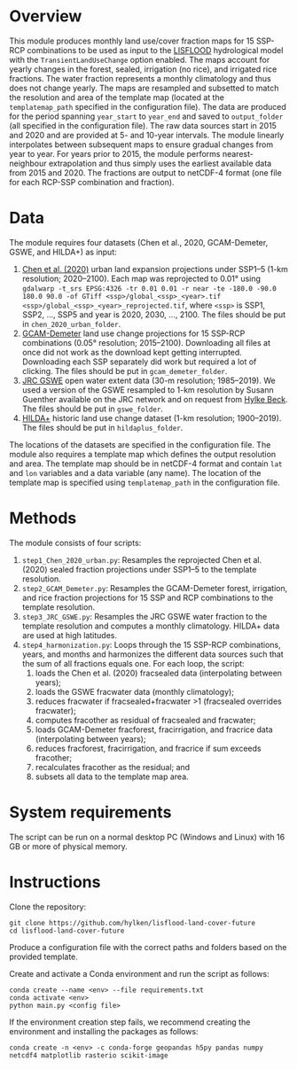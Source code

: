 ﻿# Overview

This module produces monthly land use/cover fraction maps for 15 SSP-RCP combinations to be used as input to the [LISFLOOD](https://github.com/ec-jrc/lisflood-code) hydrological model with the `TransientLandUseChange` option enabled. The maps account for yearly changes in the forest, sealed, irrigation (no rice), and irrigated rice fractions. The water fraction represents a monthly climatology and thus does not change yearly. The maps are resampled and subsetted to match the resolution and area of the template map (located at the `templatemap_path` specified in the configuration file). The data are produced for the period spanning `year_start` to `year_end` and saved to `output_folder` (all specified in the configuration file). The raw data sources start in 2015 and 2020 and are provided at 5- and 10-year intervals. The module linearly interpolates between subsequent maps to ensure gradual changes from year to year. For years prior to 2015, the module performs nearest-neighbour extrapolation and thus simply uses the earliest available data from 2015 and 2020. The fractions are output to netCDF-4 format (one file for each RCP-SSP combination and fraction).

# Data

The module requires four datasets (Chen et al., 2020, GCAM-Demeter, GSWE, and HILDA+) as input:
1. [Chen et al. (2020)](https://doi.org/10.1594/PANGAEA.905890) urban land expansion projections under SSP1–5 (1-km resolution; 2020–2100). Each map was reprojected to 0.01° using `gdalwarp -t_srs EPSG:4326 -tr 0.01 0.01 -r near -te -180.0 -90.0 180.0 90.0 -of GTiff <ssp>/global_<ssp>_<year>.tif <ssp>/global_<ssp>_<year>_reprojected.tif`, where `<ssp>` is SSP1, SSP2, ..., SSP5 and year is 2020, 2030, ..., 2100. The files should be put in `chen_2020_urban_folder`.
1. [GCAM-Demeter](https://dx.doi.org/10.25584/data.2020-04.1190/1615771) land use change projections for 15 SSP-RCP combinations (0.05° resolution; 2015–2100). Downloading all files at once did not work as the download kept getting interrupted. Downloading each SSP separately did work but required a lot of clicking. The files should be put in `gcam_demeter_folder`.
1. [JRC GSWE](https://doi.org/10.1038/nature20584) open water extent data (30-m resolution; 1985–2019). We used a version of the GSWE resampled to 1-km resolution by Susann Guenther available on the JRC network and on request from [Hylke Beck](mailto:hylke.beck@gmail.com). The files should be put in `gswe_folder`.
1. [HILDA+](https://doi.org/10.1594/PANGAEA.921846) historic land use change dataset (1-km resolution; 1900–2019). The files should be put in `hildaplus_folder`.

The locations of the datasets are specified in the configuration file. The module also requires a template map which defines the output resolution and area. The template map should be in netCDF-4 format and contain `lat` and `lon` variables and a data variable (any name). The location of the template map is specified using `templatemap_path` in the configuration file.

# Methods

The module consists of four scripts: 
1. `step1_Chen_2020_urban.py`: Resamples the reprojected Chen et al. (2020) sealed fraction projections under SSP1–5 to the template resolution.
1. `step2_GCAM_Demeter.py`: Resamples the GCAM-Demeter forest, irrigation, and rice fraction projections for 15 SSP and RCP combinations to the template resolution.
1. `step3_JRC_GSWE.py`: Resamples the JRC GSWE water fraction to the template resolution and computes a monthly climatology. HILDA+ data are used at high latitudes.
1. `step4_harmonization.py`: Loops through the 15 SSP-RCP combinations, years, and months and harmonizes the different data sources such that the sum of all fractions equals one. For each loop, the script:
	1. loads the Chen et al. (2020) fracsealed data (interpolating between years);
	1. loads the GSWE fracwater data (monthly climatology);
	1. reduces fracwater if fracsealed+fracwater >1 (fracsealed overrides fracwater);
	1. computes fracother as residual of fracsealed and fracwater;
	1. loads GCAM-Demeter fracforest, fracirrigation, and fracrice data (interpolating between years);
	1. reduces fracforest, fracirrigation, and fracrice if sum exceeds fracother;
	1. recalculates fracother as the residual; and
	1. subsets all data to the template map area.	

# System requirements

The script can be run on a normal desktop PC (Windows and Linux) with 16 GB or more of physical memory.

# Instructions

Clone the repository:
```
git clone https://github.com/hylken/lisflood-land-cover-future
cd lisflood-land-cover-future
```
Produce a configuration file with the correct paths and folders based on the provided template. 

Create and activate a Conda environment and run the script as follows:
```
conda create --name <env> --file requirements.txt
conda activate <env>
python main.py <config file>
```
If the environment creation step fails, we recommend creating the environment and installing the packages as follows:
```
conda create -n <env> -c conda-forge geopandas h5py pandas numpy netcdf4 matplotlib rasterio scikit-image
```